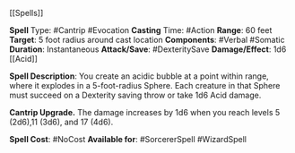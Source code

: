 [[Spells]]

**Spell** Type: #Cantrip #Evocation
**Casting** Time: #Action
**Range**: 60 feet
**Target**: 5 foot radius around cast location
**Components**: #Verbal #Somatic
**Duration**: Instantaneous
**Attack/Save**: #DexteritySave
**Damage/Effect**: 1d6 [[Acid]]

**Spell Description**: 
	You create an acidic bubble at a point within range, where it explodes in a 5-foot-radius Sphere. Each creature in that Sphere must succeed on a Dexterity saving throw or take 1d6 Acid damage.

**Cantrip Upgrade.** The damage increases by 1d6
when you reach levels 5 (2d6),11 (3d6), and 17 (4d6).

**Spell Cost**: #NoCost
**Available for**: #SorcererSpell #WizardSpell